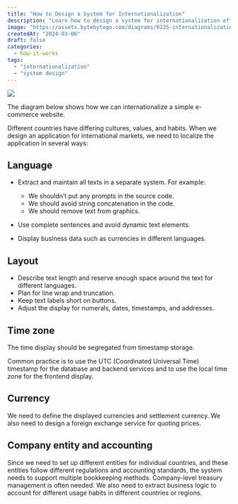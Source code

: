 ```yaml
---
title: "How to Design a System for Internationalization"
description: "Learn how to design a system for internationalization effectively."
image: "https://assets.bytebytego.com/diagrams/0235-internationalization.jpeg"
createdAt: "2024-03-06"
draft: false
categories:
  - how-it-works
tags:
  - "internationalization"
  - "system design"
---
```


![](https://assets.bytebytego.com/diagrams/0235-internationalization.jpeg)

The diagram below shows how we can internationalize a simple e-commerce website.

Different countries have differing cultures, values, and habits. When we design an application for international markets, we need to localize the application in several ways:

## Language

*   Extract and maintain all texts in a separate system. For example:

    *   We shouldn’t put any prompts in the source code.
    *   We should avoid string concatenation in the code.
    *   We should remove text from graphics.

*   Use complete sentences and avoid dynamic text elements.
*   Display business data such as currencies in different languages.

## Layout

*   Describe text length and reserve enough space around the text for different languages.
*   Plan for line wrap and truncation.
*   Keep text labels short on buttons.
*   Adjust the display for numerals, dates, timestamps, and addresses.

## Time zone

The time display should be segregated from timestamp storage.

Common practice is to use the UTC (Coordinated Universal Time) timestamp for the database and backend services and to use the local time zone for the frontend display.

## Currency

We need to define the displayed currencies and settlement currency. We also need to design a foreign exchange service for quoting prices.

## Company entity and accounting

Since we need to set up different entities for individual countries, and these entities follow different regulations and accounting standards, the system needs to support multiple bookkeeping methods. Company-level treasury management is often needed. We also need to extract business logic to account for different usage habits in different countries or regions.
